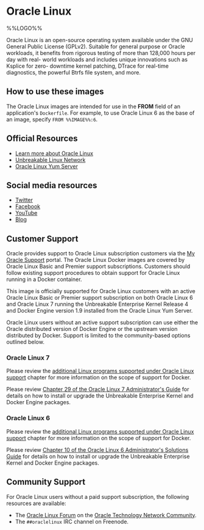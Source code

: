 # Oracle Linux

%%LOGO%%

Oracle Linux is an open-source operating system available under the GNU General Public License (GPLv2). Suitable for general purpose or Oracle workloads, it benefits from rigorous testing of more than 128,000 hours per day with real- world workloads and includes unique innovations such as Ksplice for zero- downtime kernel patching, DTrace for real-time diagnostics, the powerful Btrfs file system, and more.

## How to use these images

The Oracle Linux images are intended for use in the **FROM** field of an application's `Dockerfile`. For example, to use Oracle Linux 6 as the base of an image, specify `FROM %%IMAGE%%:6`.

## Official Resources

-	[Learn more about Oracle Linux](https://oracle.com/linux)
-	[Unbreakable Linux Network](https://linux.oracle.com)
-	[Oracle Linux Yum Server](http://yum.oracle.com)

## Social media resources

-	[Twitter](https://twitter.com/ORCL_Linux)
-	[Facebook](https://www.facebook.com/OracleLinux)
-	[YouTube](https://www.youtube.com/user/OracleLinuxChannel)
-	[Blog](http://blogs.oracle.com/linux)

## Customer Support

Oracle provides support to Oracle Linux subscription customers via the [My Oracle Support](https://support.oracle.com) portal. The Oracle Linux Docker images are covered by Oracle Linux Basic and Premier support subscriptions. Customers should follow existing support procedures to obtain support for Oracle Linux running in a Docker container.

This image is officially supported for Oracle Linux customers with an active Oracle Linux Basic or Premier support subscription on both Oracle Linux 6 and Oracle Linux 7 running the Unbreakable Enterprise Kernel Release 4 and Docker Engine version 1.9 installed from the Oracle Linux Yum Server.

Oracle Linux users without an active support subscription can use either the Oracle distributed version of Docker Engine or the upstream version distributed by Docker. Support is limited to the community-based options outlined below.

### Oracle Linux 7

Please review the [additional Linux programs supported under Oracle Linux support](https://docs.oracle.com/cd/E52668_01/E63013/html/ol7-lic-addl-packages.html) chapter for more information on the scope of support for Docker.

Please review [Chapter 29 of the Oracle Linux 7 Administrator&apos;s Guide](https://docs.oracle.com/cd/E52668_01/E54669/html/ol7-docker.html) for details on how to install or upgrade the Unbreakable Enterprise Kernel and Docker Engine packages.

### Oracle Linux 6

Please review the [additional Linux programs supported under Oracle Linux support](http://docs.oracle.com/cd/E37670_01/E63012/html/ol6-lic-addl-packages.html) chapter for more information on the scope of support for Docker.

Please review [Chapter 10 of the Oracle Linux 6 Administrator&apos;s Solutions Guide](http://docs.oracle.com/cd/E37670_01/E37355/html/ol_docker.html) for details on how to install or upgrade the Unbreakable Enterprise Kernel and Docker Engine packages.

## Community Support

For Oracle Linux users without a paid support subscription, the following resources are available:

-	The [Oracle Linux Forum](https://community.oracle.com/community/server_%26_storage_systems/linux/oracle_linux) on the [Oracle Technology Network Community](https://community.oracle.com/welcome).
-	The `##oraclelinux` IRC channel on Freenode.
